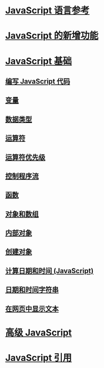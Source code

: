 # [JavaScript 语言参考](javascript-language-reference.md)
# [JavaScript 的新增功能](what-s-new-in-javascript.md)
# [JavaScript 基础](javascript-fundamentals.md)
## [编写 JavaScript 代码](writing-javascript-code.md)
## [变量](variables-javascript.md)
## [数据类型](data-types-javascript.md)
## [运算符](operators-javascript.md)
## [运算符优先级](operator-subtractprecedence-javascript.md)
## [控制程序流](controlling-program-flow-javascript.md)
## [函数](functions-javascript.md)
## [对象和数组](objects-and-arrays-javascript.md)
## [内部对象](intrinsic-objects-javascript.md)
## [创建对象](creating-objects-javascript.md)
## [计算日期和时间 (JavaScript)](calculating-dates-and-times-javascript.md)
## [日期和时间字符串](date-and-time-strings-javascript.md)
## [在网页中显示文本](displaying-text-in-a-webpage-javascript.md)
# [高级 JavaScript](advanced/TOC.md)
# [JavaScript 引用](reference/TOC.md)